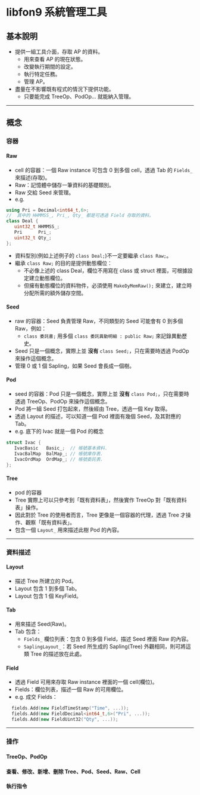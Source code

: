 ﻿libfon9 系統管理工具
=======================

## 基本說明
* 提供一組工具介面，存取 AP 的資料。
  * 用來查看 AP 的現在狀態。
  * 改變執行期間的設定。
  * 執行特定任務。
  * 管理 AP。
* 盡量在不影響既有程式的情況下提供功能。
  * 只要能完成 TreeOp、PodOp... 就能納入管理。

---------------------------------------

## 概念

### 容器

#### Raw
* cell 的容器：一個 Raw instance 可包含 0 到多個 cell，透過 Tab 的 `Fields_` 來描述(存取)。
* Raw：記憶體中儲存一筆資料的基礎類別。
* Raw 交給 Seed 來管理。
* e.g.
```c++
using Pri = Decimal<int64_t,6>;
//  其中的 HHMMSS_, Pri_, Qty_ 都是可透過 Field 存取的資料。
class Deal {
   uint32_t HHMMSS_;
   Pri      Pri_;
   uint32_t Qty_;
};
```
* 資料型別(例如上述例子的 `class Deal;`)不一定要繼承 `class Raw;`。
* 繼承 `class Raw;` 的目的是提供動態欄位：
  * 不必像上述的 class Deal，欄位不用寫在 class 或 struct 裡面，可根據設定建立動態欄位。
  * 但擁有動態欄位的資料物件，必須使用 `MakeDyMemRaw();` 來建立，建立時分配所需的額外儲存空間。

#### Seed
* raw 的容器：Seed 負責管理 Raw，不同類型的 Seed 可能會有 0 到多個 Raw，例如：
  * `class 委託書;` 用多個 `class 委託異動明細 : public Raw;` 來記錄異動歷史。
* Seed 只是一個概念，實際上並 **沒有** `class Seed;`，只在需要時透過 PodOp 來操作這個概念。
* 管理 0 或 1 個 Sapling，如果 Seed 會長成一個樹。

#### Pod
* seed 的容器：Pod 只是一個概念，實際上並 **沒有** `class Pod;`，只在需要時透過 TreeOp、PodOp 來操作這個概念。
* Pod 將一組 Seed 打包起來，然後經由 Tree，透過一個 Key 取得。
* 透過 Layout 的描述，可以知道一個 Pod 裡面有幾個 Seed，及其對應的 Tab。
* e.g. 底下的 Ivac 就是一個 Pod 的概念
```c++
struct Ivac {
   IvacBasic   Basic_;  // 帳號基本資料.
   IvacBalMap  BalMap_; // 帳號庫存表.
   IvacOrdMap  OrdMap_; // 帳號委託表.
};
```

#### Tree
* pod 的容器
* Tree 實際上可以只參考到「既有資料表」，然後實作 TreeOp 對「既有資料表」操作。
* 因此對於 Tree 的使用者而言，Tree 更像是一個容器的代理，透過 Tree 才操作、觀察「既有資料表」。
* 包含一個 `Layout_` 用來描述此樹 Pod 的內容。

---------------------------------------

### 資料描述

#### Layout
* 描述 Tree 所建立的 Pod。
* Layout 包含 1 到多個 Tab。
* Layout 包含 1 個 KeyField。


#### Tab
* 用來描述 Seed(Raw)。
* Tab 包含：
  * `Fields_` 欄位列表：包含 0 到多個 Field，描述 Seed 裡面 Raw 的內容。
  * `SaplingLayout_`：若 Seed 所生成的 Sapling(Tree) 外觀相同，則可將這類 Tree 的描述放在此處。

#### Field
* 透過 Field 可用來存取 Raw instance 裡面的一個 cell(欄位)。
* Fields：欄位列表，描述一個 Raw 的可用欄位。
* e.g. 成交 Fields：
```c++
  fields.Add(new FieldTimeStamp("Time", ...));
  fields.Add(new FieldDecimal<int64_t,6>("Pri", ...));
  fields.Add(new FieldUint32("Qty", ...));
```

---------------------------------------

### 操作

#### TreeOp、PodOp
#### 查看、修改、新增、刪除 Tree、Pod、Seed、Raw、Cell
#### 執行指令
